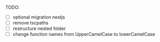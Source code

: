 TODO:
-  [ ] optional migration nestjs
-  [ ] remove tscpaths
-  [ ] restructure nested folder
-  [ ] change function names from UpperCamelCase to lowerCamelCase
